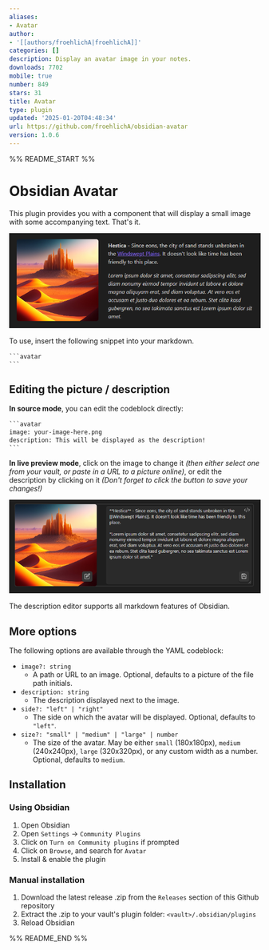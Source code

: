 ```yaml
---
aliases:
- Avatar
author:
- '[[authors/froehlichA|froehlichA]]'
categories: []
description: Display an avatar image in your notes.
downloads: 7702
mobile: true
number: 849
stars: 31
title: Avatar
type: plugin
updated: '2025-01-20T04:48:34'
url: https://github.com/froehlichA/obsidian-avatar
version: 1.0.6
---
```


%% README_START %%

# Obsidian Avatar

This plugin provides you with a component that will display a small image with some accompanying text. That's it.

![Preview Mode](https://raw.githubusercontent.com/froehlichA/obsidian-avatar/HEAD/docs/avatar_preview.PNG)

To use, insert the following snippet into your markdown.

````
```avatar
```
````

## Editing the picture / description

**In source mode**, you can edit the codeblock directly:

````
```avatar
image: your-image-here.png
description: This will be displayed as the description!
```
````

**In live preview mode**, click on the image to change it _(then either select one from your vault, or paste in a URL to a picture online)_, or edit the description by clicking on it _(Don't forget to click the button to save your changes!)_

![Edit Mode](https://raw.githubusercontent.com/froehlichA/obsidian-avatar/HEAD/docs/avatar_edit.PNG)

The description editor supports all markdown features of Obsidian.

## More options

The following options are available through the YAML codeblock:

-   `image?: string`
    -   A path or URL to an image. Optional, defaults to a picture of the file path initials.
-   `description: string`
    -   The description displayed next to the image.
-   `side?: "left" | "right"`
    -   The side on which the avatar will be displayed. Optional, defaults to `"left"`.
-   `size?: "small" | "medium" | "large" | number`
    -   The size of the avatar. May be either `small` (180x180px), `medium` (240x240px), `large` (320x320px), or any custom width as a number. Optional, defaults to `medium`.

## Installation

### Using Obsidian

1. Open Obsidian
2. Open `Settings` -> `Community Plugins`
3. Click on `Turn on Community plugins` if prompted
4. Click on `Browse`, and search for `Avatar`
5. Install & enable the plugin

### Manual installation

1. Download the latest release .zip from the `Releases` section of this Github repository
2. Extract the .zip to your vault's plugin folder: `<vault>/.obsidian/plugins`
3. Reload Obsidian


%% README_END %%